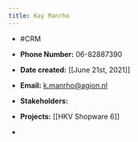 ```yaml
---
title: Kay Manrho
---
```


- #CRM

- **Phone Number:** 06-82887390

- **Date created:** [[June 21st, 2021]]

- **Email:**  k.manrho@agion.nl

- **Stakeholders:**

- **Projects:** [[HKV Shopware 6]]

- 
